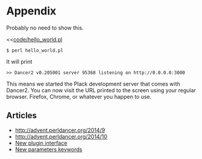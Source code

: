 # Appendix



Probably no need to show this.

<<[code/hello_world.pl](code/hello_world.pl)

```
$ perl hello_world.pl
```

It will print

```
>> Dancer2 v0.205001 server 95368 listening on http://0.0.0.0:3000
```

This means we started the Plack development server that comes with Dancer2.
You can now visit the URL printed to the screen using your regular browser. Firefox, Chrome, or whatever you happen to use.

## Articles

* http://advent.perldancer.org/2014/9
* http://advent.perldancer.org/2014/10
* [New plugin interface](http://advent.perldancer.org/2016/22)
* [New parameters keywords](http://advent.perldancer.org/2016/9)


